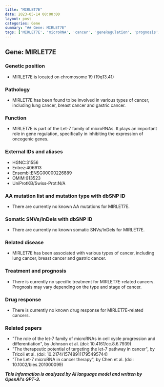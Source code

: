 ```yaml
---
title: "MIRLET7E"
date: 2023-05-14 00:00:00
layout: post
categories: Gene
summary: "## Gene: MIRLET7E"
tags: ['MIRLET7E', 'microRNA', 'cancer', 'geneRegulation', 'prognosis', 'treatment', 'drugResponse', 'geneticInformation']
---
```


## Gene: MIRLET7E

### Genetic position

- MIRLET7E is located on chromosome 19 (19q13.41)

### Pathology

- MIRLET7E has been found to be involved in various types of cancer, including lung cancer, breast cancer and gastric cancer.

### Function

- MIRLET7E is part of the Let-7 family of microRNAs. It plays an important role in gene regulation, specifically in inhibiting the expression of oncogenic genes.

### External IDs and aliases

- HGNC:31556
- Entrez:406913
- Ensembl:ENSG00000226889
- OMIM:613523
- UniProtKB/Swiss-Prot:N/A

### AA mutation list and mutation type with dbSNP ID

- There are currently no known AA mutations for MIRLET7E.

### Somatic SNVs/InDels with dbSNP ID

- There are currently no known somatic SNVs/InDels for MIRLET7E.

### Related disease

- MIRLET7E has been associated with various types of cancer, including lung cancer, breast cancer and gastric cancer.

### Treatment and prognosis

- There is currently no specific treatment for MIRLET7E-related cancers. Prognosis may vary depending on the type and stage of cancer.

### Drug response

- There is currently no known drug response for MIRLET7E-related cancers.

### Related papers

- "The role of the let-7 family of microRNAs in cell cycle progression and differentiation", by Johnson et al. (doi: 10.4161/cc.8.6.7939)
- "The therapeutic potential of targeting the let-7 pathway in cancer", by Tricoli et al. (doi: 10.2174/157489111795495744)
- "The Let-7 microRNA in cancer therapy", by Chen et al. (doi: 10.1002/bies.201000099)

**_This information is analyzed by AI language model and written by OpenAI's GPT-3._**